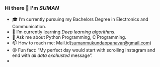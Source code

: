 ### Hi there 👋 I'm<i> SUMAN </i>

- 🎓 I’m currently pursuing my Bachelors Degree in Electronics and Communication.
- 🌱 I’m currently learning <i>Deep learning algorithms</i>.  
- 💬 Ask me about Python Programming, C Programming. 
- 📫 How to reach me: Mail.id(sumanmukundappanavar@gmail.com)
- 😝 Fun fact: “My perfect day would start with scrolling Instagram and end with <i>all data exahusted</i> message”. 
- 
